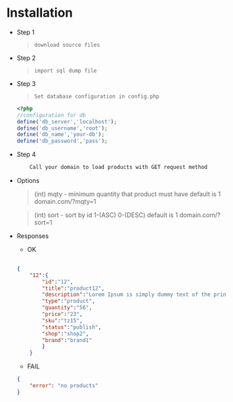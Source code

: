 # Installation

- Step 1
    > ``` download source files ```
- Step 2
    >  ``` import sql dump file ```

- Step 3
    > ```Set database configuration in config.php```

    ```PHP
    <?php
    //configuration for db
    define('db_server','localhost');
    define('db_username','root');
    define('db_name','your-db');
    define('db_password','pass');
    ```
- Step 4
    ```sh
        Call your domain to load products with GET request method
    ```
- Options 
    > (int) mqty - minimum quantity that product must have
    default is 1
    domain.com/?mqty=1

    > (int) sort - sort by id 1-(ASC) 0-(DESC)
    default is 1 
    domain.com/?sort=1
    
- Responses
    - OK
    ```JSON
        
    {
        "12":{
            "id":"12",
            "title":"product12",
            "description":"Lorem Ipsum is simply dummy text of the printing and typesetting industry. Lorem Ipsum has been the industry's standard dummy text ever since the 1500s, when an unknown printer took a galley of type and scrambled it to make a type specimen book. It has survived not only five centuries, but also the leap into electronic typesetting, remaining essentially unchanged. It was popularised in the 1960s with the release of Letraset sheets containing Lorem Ipsum passages, and more recently with desktop publishing software like Aldus PageMaker including versions of Lorem Ipsum.",
            "type":"product",
            "quantity":"56",
            "price":"23",
            "sku":"tz15",
            "status":"publish",
            "shop":"shop2",
            "brand":"brand1"
            }
        }
    ```
    - FAIL
    ```JSON
    {
        "error": "no products"
    }
    ```